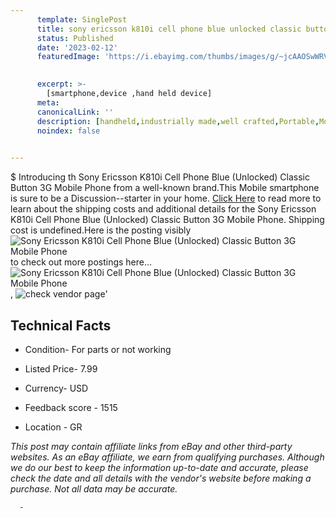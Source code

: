 ```yaml
---
      template: SinglePost
      title: sony ericsson k810i cell phone blue unlocked classic button 3g mobile phone
      status: Published
      date: '2023-02-12'
      featuredImage: 'https://i.ebayimg.com/thumbs/images/g/~jcAAOSwWRVjr7jt/s-l225.jpg'
       

      excerpt: >-
        [smartphone,device ,hand held device]
      meta:
      canonicalLink: ''
      description: [handheld,industrially made,well crafted,Portable,Mobile,Compact,Convenient,Lightweight,Maneuverable,Man-portable,Miniature,Carriable,Hand-held,Light,Holdable,Transportable,Mobile device,Pocket-sized,On-the-go,Wireless,Cordless,Compact size,Convenient size, smartphone,device ,hand held device]
      noindex: false
      

---
```

$
      Introducing th Sony Ericsson K810i Cell Phone Blue (Unlocked) Classic Button 3G Mobile Phone from a well-known brand.This Mobile smartphone is sure to be a Discussion--starter in your home. [Click Here](https://www.ebay.com/itm/225326557285?hash=item3476826865%3Ag%3A%7EjcAAOSwWRVjr7jt&mkevt=1&mkcid=1&mkrid=711-53200-19255-0&campid=%253CePNCampaignId%253E&customid=%253CreferenceId%253E&toolid=10049) to read more to learn about the shipping costs and additional details for the Sony Ericsson K810i Cell Phone Blue (Unlocked) Classic Button 3G Mobile Phone. Shipping cost is undefined.Here is the posting visibly ![Sony Ericsson K810i Cell Phone Blue (Unlocked) Classic Button 3G Mobile Phone](https://i.ebayimg.com/thumbs/images/g/~jcAAOSwWRVjr7jt/s-l225.jpg) to check out more postings here... ![Sony Ericsson K810i Cell Phone Blue (Unlocked) Classic Button 3G Mobile Phone](https://i.ebayimg.com/images/g/~jcAAOSwWRVjr7jt/s-l1600.jpg), ![check vendor page](https://origin-galleryplus.ebayimg.com/ws/web/225326557285_2_0_1/225x225.jpg,https://origin-galleryplus.ebayimg.com/ws/web/225326557285_3_0_1/225x225.jpg,https://origin-galleryplus.ebayimg.com/ws/web/225326557285_4_0_1/225x225.jpg,https://origin-galleryplus.ebayimg.com/ws/web/225326557285_5_0_1/225x225.jpg,https://origin-galleryplus.ebayimg.com/ws/web/225326557285_6_0_1/225x225.jpg,https://origin-galleryplus.ebayimg.com/ws/web/225326557285_7_0_1/225x225.jpg,https://origin-galleryplus.ebayimg.com/ws/web/225326557285_8_0_1/225x225.jpg,https://origin-galleryplus.ebayimg.com/ws/web/225326557285_9_0_1/225x225.jpg,https://origin-galleryplus.ebayimg.com/ws/web/225326557285_10_0_1/225x225.jpg,https://origin-galleryplus.ebayimg.com/ws/web/225326557285_11_0_1/225x225.jpg,https://origin-galleryplus.ebayimg.com/ws/web/225326557285_12_0_1/225x225.jpg,https://origin-galleryplus.ebayimg.com/ws/web/225326557285_13_0_1/225x225.jpg,https://origin-galleryplus.ebayimg.com/ws/web/225326557285_14_0_1/225x225.jpg)'

      

 ## Technical Facts 



     
      

 - Condition- For parts or not working 


      

 - Listed Price- 7.99 


      

 - Currency- USD 


      

 - Feedback score - 1515 


      

 - Location - GR 


      
      

 *_This post may contain affiliate links from eBay and other third-party websites. As an eBay affiliate, we earn from qualifying purchases. Although we do our best to keep the information up-to-date and accurate, please check the date and all details with the vendor's website before making a purchase. Not all data may be accurate._*




      -
